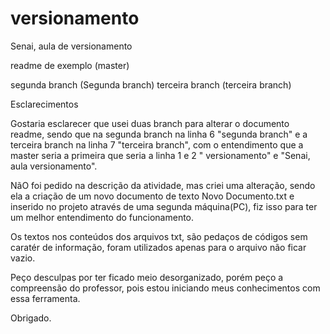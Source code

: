 # versionamento
Senai, aula de versionamento

readme de exemplo (master)

segunda branch    (Segunda branch)
terceira branch   (terceira branch)


Esclarecimentos

Gostaria esclarecer que usei duas branch para alterar o documento readme, sendo que na segunda branch na linha 6 "segunda branch" e a terceira branch na linha 7 "terceira branch", com o entendimento que a master seria a primeira que seria a linha  1 e 2 " versionamento" e "Senai, aula versionamento".  

NãO foi pedido na descrição da atividade, mas criei uma alteração, sendo ela a criação de um novo documento de texto Novo Documento.txt e inserido no projeto através de uma segunda máquina(PC), fiz isso para ter um melhor entendimento do funcionamento.


Os textos nos conteúdos dos arquivos txt, são pedaços de códigos sem caratér de informação, foram utilizados apenas para o arquivo não ficar vazio.

Peço desculpas por ter ficado meio desorganizado, porém peço a compreensão do professor, pois estou iniciando meus conhecimentos com essa ferramenta.

Obrigado.